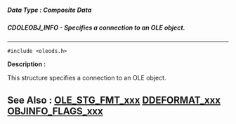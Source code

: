 ##### Data Type : Composite Data
##### CDOLEOBJ_INFO - Specifies a connection to an OLE object.
---
```
#include <oleods.h>
```
**Description :**

This structure specifies a connection to an OLE object.

**See Also :**
[OLE_STG_FMT_xxx](/domino-c-api-docs/reference/Symb/OLE_STG_FMT_xxx)
[DDEFORMAT_xxx](/domino-c-api-docs/reference/Symb/DDEFORMAT_xxx)
[OBJINFO_FLAGS_xxx](/domino-c-api-docs/reference/Symb/OBJINFO_FLAGS_xxx)
---
